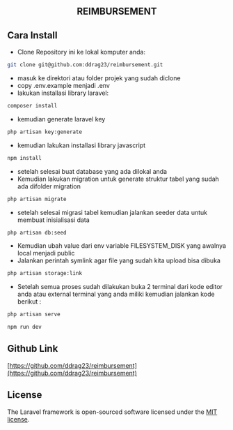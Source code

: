 <h2 align="center">REIMBURSEMENT</h2>

## Cara Install

- Clone Repository ini ke lokal komputer anda:

```sh
git clone git@github.com:ddrag23/reimbursement.git
```
-  masuk ke direktori atau folder projek yang sudah diclone
-  copy .env.example menjadi .env
-  lakukan installasi library laravel:
```sh
composer install
```
- kemudian generate laravel key
```sh 
php artisan key:generate
```
- kemudian lakukan installasi library javascript
```sh
npm install
```
- setelah selesai buat database yang ada dilokal anda
- Kemudian lakukan migration untuk generate struktur tabel yang sudah ada difolder migration
```sh
php artisan migrate
```
- setelah selesai migrasi tabel kemudian jalankan seeder data untuk membuat inisialisasi data
```sh
php artisan db:seed
```
-  Kemudian ubah value dari env variable FILESYSTEM_DISK yang awalnya local menjadi public
-  Jalankan perintah symlink agar file yang sudah kita upload bisa dibuka
```sh
php artisan storage:link
```
- Setelah semua proses sudah dilakukan buka 2 terminal dari kode editor anda atau external
terminal yang anda miliki kemudian jalankan kode berikut :
```sh
php artisan serve
``` 

```sh
npm run dev
``` 

## Github Link
[https://github.com/ddrag23/reimbursement](https://github.com/ddrag23/reimbursement)

## License

The Laravel framework is open-sourced software licensed under the [MIT license](https://opensource.org/licenses/MIT).
